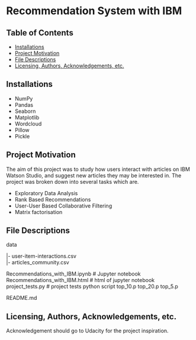 # Recommendation System with IBM

## Table of Contents
 * [Installations](#installations)
 * [Project Motivation](#project-motivation)
 * [File Descriptions](#file-descriptions)
 * [Licensing, Authors, Acknowledgements, etc.](#licensing-authors-acknowledgements-etc)
 

## Installations
 - NumPy
 - Pandas
 - Seaborn
 - Matplotlib
 - Wordcloud
 - Pillow
 - Pickle


## Project Motivation
The aim of this project was to study how users interact with articles on IBM Watson Studio, and suggest new articles they may be interested in. The project was broken down into several tasks which are.
 - Exploratory Data Analysis
 - Rank Based Recommendations
 - User-User Based Collaborative Filtering
 - Matrix factorisation

## File Descriptions

data

|- user-item-interactions.csv    
|- articles_community.csv 


Recommendations_with_IBM.ipynb # Jupyter notebook     
Recommendations_with_IBM.html # html of jupyter notebook     
project_tests.py # project tests python script
top_10.p
top_20.p
top_5.p

README.md 

## Licensing, Authors, Acknowledgements, etc.
Acknowledgement should go to Udacity for the project inspiration.
